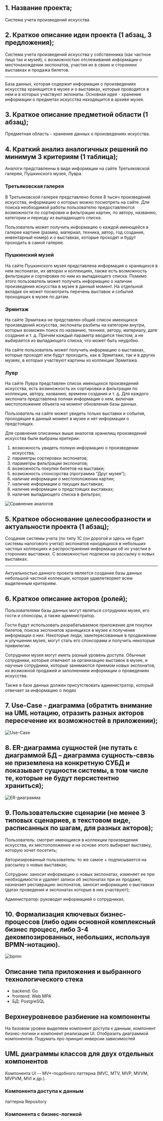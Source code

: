 
## 1. Название проекта;
Система учета произведений искусства

## 2. Краткое описание идеи проекта (1 абзац, 3 предложения);
Система учета произведений искусства у собственника (как частное лицо так и музей), с возможностью отслеживания информации о местонахождении экспонатов, участия их в своих и сторонних выставках и продажа билетов. 

--- 

База данных, которая содержит информация о произведениях искусства хранящится в музее и о выставках, которые проводятся в нем и в которых участвуют экпонаты. Основная идея - хранение информации о предметах искусства находящится в архиве музея.

## 3. Краткое описание предметной области (1 абзац);
Предметная область - хранение данных о произведениях искусства. 


## 4. Краткий анализ аналогичных решений по минимум 3 критериям (1 таблица);
Аналоги представленны в виде информации на сайте Третьяковской галереи, Пушкинского музея, Лувра.

### Третьяковская галерея

В Третьяковской галерее представлено более 8 тысяч произведений искусства, информацию о которых можно посмотреть на сайте. Для поиска необходимой работы пользователю предоставляются возможности по сортировке и фильтрации картин, по автору, названию, категории и периоду из выпадающего списка. 

Пользователь может получить информацию о каждой имеющейся в галерее картине (размер, материал, техника, автор, год создания, инвентарный номер) и о выставках, которые проходят и будут проходить в самой галерее.

### Пушкинский музей

На сайте Пушкинского музея представлена информация о хранящихся в нем экспонатах, их авторах и коллекциях, также есть возможность фильтрации и сортировки по ним из выпадающего списка. Помимо этого пользователь может получить информацию о наличии произведения искусства в музее в данный момент. На отдельной вкладке он может посмотреть перечень выставок и событий проходящих в музее по датам.


### Эрмитаж

На сайте Эрмитажа не представлен общий список имеющихся произведений искусства, экспонаты разбиты на категории внутри, которых возможен поиск по названию, технике, автору, материалу, дате создания и т. д. Причем каждый параметр вводится текстом, а не выбирается из выпадающего списка, что может быть неудобно.

На сайте пользователь может получить информацию о выставках, которые проходят или будут проходить, как в Эрмитаже, так и в других музеях, в которых участвуют картины из коллекции Эрмитажа.


### Лувр

На сайте Лувра представлен список имеющихся произведений искусства, есть возмножность их сортировки и фильтрации по коллекции, автору, названию, времени создания и т. д. Для каждого экспоната представлена полная информация о нем, включая местоположение объекта на момент обновления базы данных.

Пользователь на сайте может увидеть только выставки и события, проходящие в данный момент в музее и нет информации о предстоящих.

Для сравнения описанных выше аналогов хранилищ произведений искусства были выбраны критерии:

1. возможность увидеть полную информацию о  произведении искусства;
2. параметры сортировки экспонатов;
3. параметры фильтрации экспонатов;
4. возможность покупки билетов на выставки;
5. возможность спонсорства (программа “Друг музея”);
6. наличие информации о местоположении картин;
8. наличие информации о текущих выставках;
8. наличие информации о предстоящих выставках;
9. наличие выпадающего списка в фильтрах;

![Сравнение аналогов](img/cmp.png)

## 5. Краткое обоснование целесообразности и актуальности проекта (1 абзац);
Создание системы учета (по типу 1C (он дорогой и здесь не будет системы налогового учета)) экспонатов находящихся в небольших частных коллекциях и распространения информации об их участии в сторонних выставках. С возможностью подписки на рассылку о новых выставках. 

--- 

Актуальностью данного проекта является создание базы данных небольшой частной коллекции, которая удавлетворяет всем выделенным критериям.

## 6. Краткое описание акторов (ролей);
Пользователями базы данных могут являться сотрудники музея, его гости и спонсоры, а также администратор. 

Гости будут использовать разрабатываемое приложение для покупки билетов, поиска экспонатов хранящихся в музее и получения информации о них. Некоторые люди, заинтересованные в продвижении и улучшении музея, могут стать его спонсорами и получить некоторые привилегии.  

Сотрудники музея могут иметь разный уровень доступа. Обычные сотрудники, которые отвечают за организацию выставок в музее, и научные сотрудники, которые занимаются приемом новых экспонатов, их возможной продажей и заполнением информации о проведениях искусства.

Также в базе данных должен присутствовать администратор, который отвечает за информацию о людях

## 7. Use-Case - диаграмма (обратить внимание на UML нотацию, отразить разных акторов пересечение их возможностей в приложении); 

![Use-Case](img/user-case-3.png)

## 8. ER-диаграмма сущностей (не путать с диаграммой БД – диаграмма сущность-связь не приземлена на конкретную СУБД и показывает сущности системы, в том числе те, которые не будут персистентно храниться);


![ER-диаграмма](img/ER_RU.png)

##  9. Пользовательские сценарии (не менее 3 типовых сценариев, в текстовом виде, расписанных по шагам, для разных акторов);

Пользователь: смотрит имеющиеся в коллекции произведения искусства, их местоположение и на основе этого выбирает выставку, которую хочет посетить;

Авторизированный пользователь: то же самое + подписывается на рассылку о новых выставках;

Сотрудник: заносит информацию о новых экспонатах, изменяет ее при необходимости и удаляет записи об экспонатах при их продаже, назначает реставрацию экспонатов, заносит информацию о выставках (датах проведения и экспонатах которые в них участвуют);

Администратор: руководит информацией о сотрудниках;

## 10. Формализация ключевых бизнес-процессов (либо один основной комплексный бизнес процесс, либо 3-4 декомпозированных, небольших, используя BPMN-нотацию).

![bpmn](img/BPMN.png)

 
 ## Описание типа приложения и выбранного технологического стека

- backend: Go
- frontend: Web MPA
- БД: PostgreSQL

 ## Верхнеуровневое разбиение на компоненты

 На базовом уровне выделяем компонент доступа к данным, компонент бизнес-логики и компонент реализации UI. Отобразить диаграммой компонентов. Подумать про принцип инверсии зависимостей


 ## UML диаграммы классов для двух отдельных компонентов
 Компонента UI -- 
MV*-подобного паттерна (MVC, MTV, MVP, MVVM, MVPVM, MVI и др.).

 ### Компонента доступа к данным
паттерна Repository

 ### Компонента с бизнес-логикой










  


